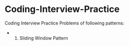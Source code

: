 # Coding-Interview-Practice
Coding Interview Practice Problems of following patterns:
- 1) Sliding Window Pattern

